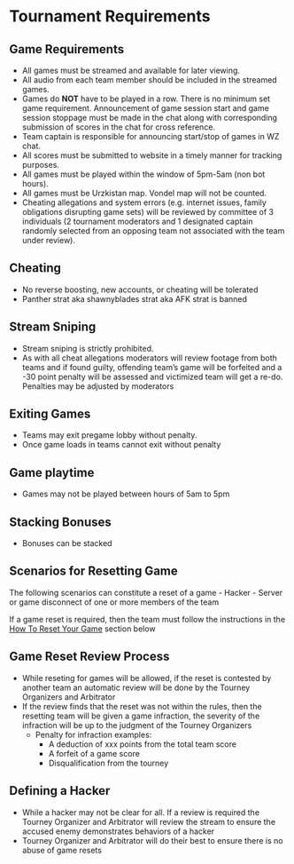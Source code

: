 # Tournament Requirements

## Game Requirements

- All games must be streamed and available for later viewing.
- All audio from each team member should be included in the streamed games.
- Games do **NOT** have to be played in a row. There is no minimum set game requirement. Announcement of game session start and game session stoppage must be made in the chat along with corresponding submission of scores in the chat for cross reference.
- Team captain is responsible for announcing start/stop of games in WZ chat.
- All scores must be submitted to website in a timely manner for tracking purposes.
- All games must be played within the window of 5pm-5am (non bot hours).
- All games must be Urzkistan map. Vondel map will not be counted.
- Cheating allegations and system errors (e.g. internet issues, family obligations disrupting game sets) will be reviewed by committee of 3 individuals (2 tournament moderators and 1 designated captain randomly selected from an opposing team not associated with the team under review).

## Cheating

- No reverse boosting, new accounts, or cheating will be tolerated
- Panther strat aka shawnyblades strat aka AFK strat is banned 

## Stream Sniping

- Stream sniping is strictly prohibited. 
- As with all cheat allegations moderators will review footage from both teams and if found guilty, offending team’s game will be forfeited and a -30 point penalty will be assessed and victimized team will get a re-do. Penalties may be adjusted by moderators

## Exiting Games

- Teams may exit pregame lobby without penalty.
- Once game loads in teams cannot exit without penalty

## Game playtime
- Games may not be played between hours of 5am to 5pm

## Stacking Bonuses
- Bonuses can be stacked

## Scenarios for Resetting Game

The following scenarios can constitute a reset of a game
    - Hacker
    - Server or game disconnect of one or more members of the team

If a game reset is required, then the team must follow the instructions in the [How To Reset Your Game](how-tos.md#how-to-reset-your-game) section below

## Game Reset Review Process

- While reseting for games will be allowed, if the reset is contested by another team an automatic review will be done by the Tourney Organizers and Arbitrator
- If the review finds that the reset was not within the rules, then the resetting team will be given a game infraction,  the severity of the infraction will be up to the judgment of the Tourney Organizers
  - Penalty for infraction examples:
    - A deduction of xxx points from the total team score
    - A forfeit of a game score
    - Disqualification from the tourney

## Defining a Hacker

- While a hacker may not be clear for all. If a review is required the Tourney Organizer and Arbitrator will review the stream to ensure the accused enemy demonstrates behaviors of a hacker
- Tourney Organizer and Arbitrator will do their best to ensure there is no abuse of game resets
